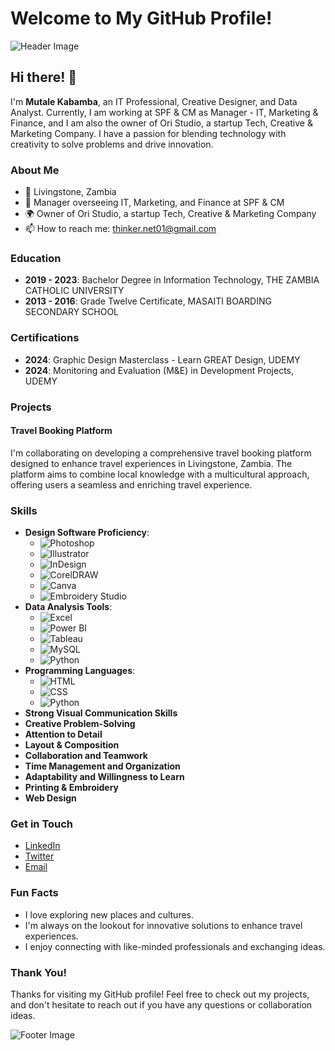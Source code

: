 # Welcome to My GitHub Profile!

![Header Image](https://images.unsplash.com/photo-1498050108023-c5249f4df085?crop=entropy&cs=tinysrgb&fit=max&fm=jpg&ixid=MnwxMjA3fDB8MHxwaG90by1wYWdlfHx8fGVufDB8fHx8&ixlib=rb-1.2.1&q=80&w=1080)

## Hi there! 👋

I'm **Mutale Kabamba**, an IT Professional, Creative Designer, and Data Analyst. Currently, I am working at SPF & CM as Manager - IT, Marketing & Finance, and I am also the owner of Ori Studio, a startup Tech, Creative & Marketing Company. I have a passion for blending technology with creativity to solve problems and drive innovation.

### About Me

- 📍 Livingstone, Zambia
- 💼 Manager overseeing IT, Marketing, and Finance at SPF & CM
- 🌍 Owner of Ori Studio, a startup Tech, Creative & Marketing Company
- 📫 How to reach me: [thinker.net01@gmail.com](mailto:thinker.net01@gmail.com)

### Education
- **2019 - 2023**: Bachelor Degree in Information Technology, THE ZAMBIA CATHOLIC UNIVERSITY
- **2013 - 2016**: Grade Twelve Certificate, MASAITI BOARDING SECONDARY SCHOOL

### Certifications
- **2024**: Graphic Design Masterclass - Learn GREAT Design, UDEMY
- **2024**: Monitoring and Evaluation (M&E) in Development Projects, UDEMY

### Projects

#### Travel Booking Platform
I'm collaborating on developing a comprehensive travel booking platform designed to enhance travel experiences in Livingstone, Zambia. The platform aims to combine local knowledge with a multicultural approach, offering users a seamless and enriching travel experience.

### Skills

- **Design Software Proficiency**: 
  - ![Photoshop](https://img.shields.io/badge/Photoshop-31A8FF?style=for-the-badge&logo=adobe-photoshop&logoColor=white)
  - ![Illustrator](https://img.shields.io/badge/Illustrator-FF9A00?style=for-the-badge&logo=adobe-illustrator&logoColor=white)
  - ![InDesign](https://img.shields.io/badge/InDesign-FF3366?style=for-the-badge&logo=adobe-indesign&logoColor=white)
  - ![CorelDRAW](https://img.shields.io/badge/CorelDRAW-009639?style=for-the-badge&logo=coreldraw&logoColor=white)
  - ![Canva](https://img.shields.io/badge/Canva-00C4CC?style=for-the-badge&logo=canva&logoColor=white)
  - ![Embroidery Studio](https://img.shields.io/badge/Embroidery_Studio-FF7D3E?style=for-the-badge&logoColor=white)
- **Data Analysis Tools**:
  - ![Excel](https://img.shields.io/badge/Excel-217346?style=for-the-badge&logo=microsoft-excel&logoColor=white)
  - ![Power BI](https://img.shields.io/badge/Power_BI-F2C811?style=for-the-badge&logo=power-bi&logoColor=black)
  - ![Tableau](https://img.shields.io/badge/Tableau-E97627?style=for-the-badge&logo=tableau&logoColor=white)
  - ![MySQL](https://img.shields.io/badge/MySQL-4479A1?style=for-the-badge&logo=mysql&logoColor=white)
  - ![Python](https://img.shields.io/badge/Python-3776AB?style=for-the-badge&logo=python&logoColor=white)
- **Programming Languages**:
  - ![HTML](https://img.shields.io/badge/HTML5-E34F26?style=for-the-badge&logo=html5&logoColor=white)
  - ![CSS](https://img.shields.io/badge/CSS3-1572B6?style=for-the-badge&logo=css3&logoColor=white)
  - ![Python](https://img.shields.io/badge/Python-3776AB?style=for-the-badge&logo=python&logoColor=white)
- **Strong Visual Communication Skills**
- **Creative Problem-Solving**
- **Attention to Detail**
- **Layout & Composition**
- **Collaboration and Teamwork**
- **Time Management and Organization**
- **Adaptability and Willingness to Learn**
- **Printing & Embroidery**
- **Web Design**

### Get in Touch

- [LinkedIn](https://www.linkedin.com/in/your_username/)
- [Twitter](https://twitter.com/your_username)
- [Email](mailto:thinker.net01@gmail.com)

### Fun Facts

- I love exploring new places and cultures.
- I'm always on the lookout for innovative solutions to enhance travel experiences.
- I enjoy connecting with like-minded professionals and exchanging ideas.

### Thank You!

Thanks for visiting my GitHub profile! Feel free to check out my projects, and don't hesitate to reach out if you have any questions or collaboration ideas.

![Footer Image](https://images.unsplash.com/photo-1522199710521-72d69614c702?crop=entropy&cs=tinysrgb&fit=max&fm=jpg&ixid=MnwxMjA3fDB8MHxwaG90by1wYWdlfHx8fGVufDB8fHx8&ixlib=rb-1.2.1&q=80&w=1080
)
